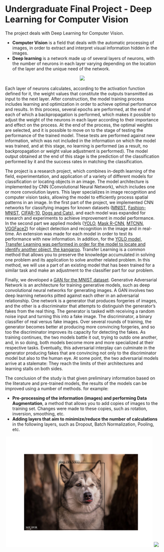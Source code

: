 # Undergraduate Final Project - Deep Learning for Computer Vision

The project deals with Deep Learning for Computer Vision.
* **Computer Vision** is a field that deals with the automatic processing of images, in order to extract and interpret visual information hidden in the images. 
* **Deep learning** is a network made up of several layers of neurons, with the number of neurons in each layer varying depending on the location of the layer and the unique need of the network.

<p align="center">
  <img src="images/tai-aria.png" width="650">
</p>

Each layer of neurons calculates, according to the activation function defined for it, the weight values that constitute the outputs transmitted as input to the next layer. After construction, the model training process includes learning and optimization in order to achieve optimal performance and results. In this process, several epochs are performed, at the end of each of which a backpropagation is performed, which makes it possible to adjust the weight of the neurons in each layer according to their importance and effect on the process. At the end of the process, the optimal weights are selected, and it is possible to move on to the stage of testing the performance of the trained model. These tests are performed against new information, which was not included in the information on which the model was trained, and at this stage, no learning is performed (as a result, no backpropagation or weight value adjustment is performed). The model output obtained at the end of this stage is the prediction of the classification performed by it and the success rates in matching the classification. 

The project is a research project, which combines in-depth learning of the field, experimentation, and application of a variety of different models for classification or locating objects in an image. The model architecture is implemented by CNN (Convolutional Neural Network), which includes one or more convolution layers. This layer specializes in image recognition and computer vision tasks, allowing the model to efficiently process spatial patterns in an image. In the first part of the project, we implemented CNN networks for classifying images for known datasets ([MNIST](1%20-%20MNIST%20Dataset%20-%20Handwritten%20Digits/), [Fashion-MNIST](2%20-%20Fashion-MNIST%20Dataset/), [CIFAR-10](3%20-%20CIFAR-10%20Dataset/), [Dogs and Cats](4%20-%20Dogs%20%26%20Cats%20Dataset%20-%20Transfer%20Learning/)), and each model was expanded for research and experiments to achieve improvement in model performance. In the second part we applied models ([YOLO](5%20-%20YOLO%20model%20-%20ImageAI/), [Mask R-CNN](7%20-%20Mask%20R-CNN%20model/), [MTCNN](8%20-%20MTCNN%20model/), [VGGFace2](9%20-%20VGGFace2%20model/)) for object detection and recognition in the image and in real-time. An extension was made for each model in order to test its performance with new information. In addition, for the [YOLO model, Transfer Learning was performed in order for the model to locate and identify another object, the kangaroo](6%20-%20Training%20YOLO%20model%20using%20Darknet/). Transfer Learning is a common method that allows you to preserve the knowledge accumulated in solving one problem and its application to solve another related problem. In this method, we will use a part of an existing model that has been trained for a similar task and make an adjustment to the classifier part for our problem.

Finally, we developed a [GAN for the MNIST dataset](10%20-%20GAN%20model%20-%20MNIST%20Handwritten%20Digits/). Generative Adversarial Network is an architecture for training generative models, such as deep convolutional neural networks for generating images. A GAN involves two deep learning networks pitted against each other in an adversarial relationship. One network is a generator that produces forgeries of images, and the other is a discriminator that attempts to distinguish the generator’s fakes from the real thing. The generator is tasked with receiving a random noise input and turning this into a fake image. The discriminator, a binary classifier of real versus fake images. Over several rounds of training, the generator becomes better at producing more convincing forgeries, and so too the discriminator improves its capacity for detecting the fakes. As training continues, the two models battle it out, trying to outdo one another, and, in so doing, both models become more and more specialized at their respective tasks. Eventually, this adversarial interplay can culminate in the generator producing fakes that are convincing not only to the discriminator model but also to the human eye. At some point, the two adversarial models arrive at a stalemate: They reach the limits of their architectures and learning stalls on both sides.

The conclusion of the study is that given preliminary information based on the literature and pre-trained models, the results of the models can be improved using a number of methods. for example:
* **Pre-processing of the information (images) and performing Data Augmentation**, a method that allows you to add copies of images to the training set. Changes were made to these copies, such as rotation, inversion, smoothing, etc.
* **Adding layers that aim to minimize/reduce the number of calculations** in the following layers, such as Dropout, Batch Normalization, Pooling, etc.

<p align="center">
  <img src="images/tai1.png" width="480">
  <img src="images/tai2.png" width="480">
</p>
